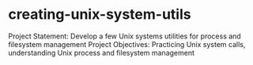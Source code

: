 # creating-unix-system-utils
Project Statement: Develop a few Unix systems utilities for process and filesystem management  Project Objectives: Practicing Unix system calls, understanding Unix process and filesystem management
